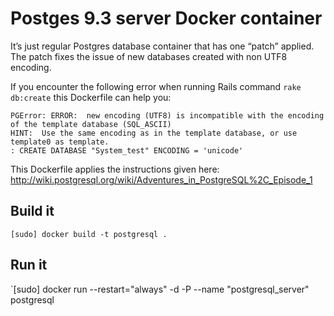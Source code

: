 # Postges 9.3 server Docker container
It’s just regular Postgres database container that has one “patch” applied. The patch fixes the issue of new databases created with non UTF8 encoding.

If you encounter the following error when running Rails command `rake db:create` this Dockerfile can help you:
```
PGError: ERROR:  new encoding (UTF8) is incompatible with the encoding of the template database (SQL_ASCII)
HINT:  Use the same encoding as in the template database, or use template0 as template.
: CREATE DATABASE "System_test" ENCODING = 'unicode'
```

This Dockerfile applies the instructions given here: http://wiki.postgresql.org/wiki/Adventures_in_PostgreSQL%2C_Episode_1

## Build it
`[sudo] docker build -t postgresql .`

## Run it
`[sudo] docker run --restart="always" -d -P --name "postgresql_server" postgresql
